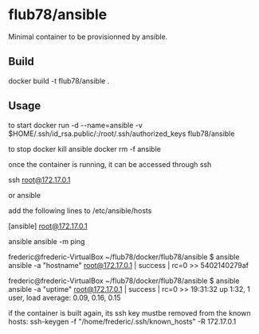 # flub78/ansible

Minimal container to be provisionned by ansible.

## Build
docker build -t flub78/ansible .

## Usage
to start
docker run -d --name=ansible -v $HOME/.ssh/id_rsa.public/:/root/.ssh/authorized_keys flub78/ansible

to stop
docker kill ansible
docker rm -f ansible


once the container is running, it can be accessed through ssh

ssh root@172.17.0.1

or ansible

add the following lines to /etc/ansible/hosts

[ansible]
root@172.17.0.1

ansible ansible -m ping

frederic@frederic-VirtualBox ~/flub78/docker/flub78/ansible $ ansible ansible -a "hostname"
root@172.17.0.1 | success | rc=0 >>
5402140279af

frederic@frederic-VirtualBox ~/flub78/docker/flub78/ansible $ ansible ansible -a "uptime"
root@172.17.0.1 | success | rc=0 >>
 19:31:32 up  1:32,  1 user,  load average: 0.09, 0.16, 0.15


if the container is built again, its ssh key mustbe removed from the known hosts:
ssh-keygen -f "/home/frederic/.ssh/known_hosts" -R 172.17.0.1

